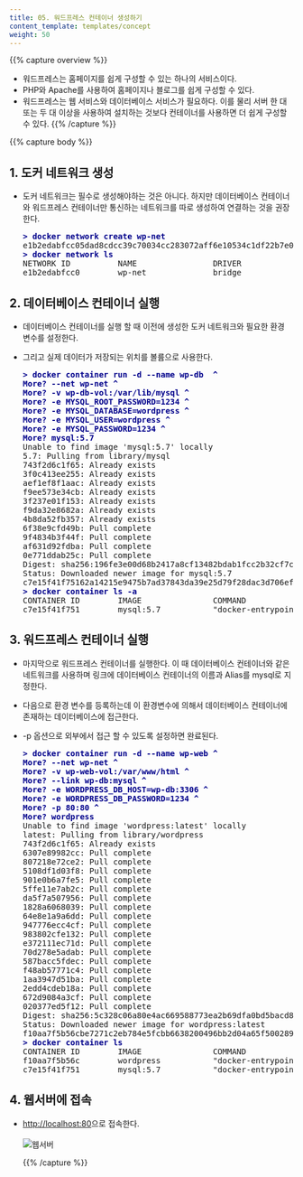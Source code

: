 ```yaml
---
title: 05. 워드프레스 컨테이너 생성하기
content_template: templates/concept
weight: 50
---
```

{{% capture overview %}}
- 워드프레스는 홈페이지를 쉽게 구성할 수 있는 하나의 서비스이다.
- PHP와 Apache를 사용하여 홈페이지나 블로그를 쉽게 구성할 수 있다.
- 워드프레스는 웹 서비스와 데이터베이스 서비스가 필요하다. 이를 물리 서버 한 대 또는 두 대 이상을 사용하여 설치하는 것보다 컨테이너를 사용하면 더 쉽게 구성할 수 있다.
{{% /capture %}}

{{% capture body %}}

## 1. 도커 네트워크 생성

- 도커 네트워크는 필수로 생성해야하는 것은 아니다. 하지만 데이터베이스 컨테이너와 워드프레스 컨테이너만 통신하는 네트워크를 따로 생성하여 연결하는 것을 권장한다.

  <pre>
  <font color="darkblue"><b>> docker network create wp-net</b></font>
  e1b2edabfcc05dad8cdcc39c70034cc283072aff6e10534c1df22b7e00f2c52c
  <font color="darkblue"><b>> docker network ls</b></font>
  NETWORK ID          NAME                DRIVER              SCOPE
  e1b2edabfcc0        wp-net              bridge              local
  </pre>

  


## 2. 데이터베이스 컨테이너 실행

- 데이터베이스 컨테이너를 실행 할 때 이전에 생성한 도커 네트워크와 필요한 환경 변수를 설정한다.

- 그리고 실제 데이터가 저장되는 위치를 볼륨으로 사용한다.

  <pre>
  <font color="darkblue"><b>> docker container run -d --name wp-db  ^
  More? --net wp-net ^
  More? -v wp-db-vol:/var/lib/mysql ^
  More? -e MYSQL_ROOT_PASSWORD=1234 ^
  More? -e MYSQL_DATABASE=wordpress ^
  More? -e MYSQL_USER=wordpress ^
  More? -e MYSQL_PASSWORD=1234 ^
  More? mysql:5.7</b></font>
  Unable to find image 'mysql:5.7' locally
  5.7: Pulling from library/mysql
  743f2d6c1f65: Already exists
  3f0c413ee255: Already exists
  aef1ef8f1aac: Already exists
  f9ee573e34cb: Already exists
  3f237e01f153: Already exists
  f9da32e8682a: Already exists
  4b8da52fb357: Already exists
  6f38e9cfd49b: Pull complete
  9f4834b3f44f: Pull complete
  af631d92fdba: Pull complete
  0e771ddab25c: Pull complete
  Digest: sha256:196fe3e00d68b2417a8cf13482bdab1fcc2b32cf7c7575d0906c700688b352b4
  Status: Downloaded newer image for mysql:5.7
  c7e15f41f75162a14215e9475b7ad37843da39e25d79f28dac3d706ef6be2228
  <font color="darkblue"><b>> docker container ls -a</b></font>
  CONTAINER ID        IMAGE               COMMAND                  CREATED              STATUS                    PORTS                 NAMES
  c7e15f41f751        mysql:5.7           "docker-entrypoint.s…"   About a minute ago   Up About a minute         3306/tcp, 33060/tcp   wp-db
  </pre>

  

## 3. 워드프레스 컨테이너 실행

- 마지막으로 워드프레스 컨테이너를 실행한다. 이 때 데이터베이스 컨테이너와 같은 네트워크를 사용하며 링크에 데이터베이스 컨테이너의 이름과 Alias를 mysql로 지정한다.

- 다음으로 환경 변수를 등록하는데 이 환경변수에 의해서 데이터베이스 컨테이너에 존재하는 데이터베이스에 접근한다.

- -p 옵션으로 외부에서 접근 할 수 있도록 설정하면 완료된다.

  <pre>
  <font color="darkblue"><b>> docker container run -d --name wp-web ^
  More? --net wp-net ^
  More? -v wp-web-vol:/var/www/html ^
  More? --link wp-db:mysql ^
  More? -e WORDPRESS_DB_HOST=wp-db:3306 ^
  More? -e WORDPRESS_DB_PASSWORD=1234 ^
  More? -p 80:80 ^
  More? wordpress</b></font>
  Unable to find image 'wordpress:latest' locally
  latest: Pulling from library/wordpress
  743f2d6c1f65: Already exists
  6307e89982cc: Pull complete
  807218e72ce2: Pull complete
  5108df1d03f8: Pull complete
  901e0b6a7fe5: Pull complete
  5ffe11e7ab2c: Pull complete
  da5f7a507956: Pull complete
  1828a6068039: Pull complete
  64e8e1a9a6dd: Pull complete
  947776ecc4cf: Pull complete
  983802cfe132: Pull complete
  e372111ec71d: Pull complete
  70d278e5adab: Pull complete
  587bacc5fdec: Pull complete
  f48ab57771c4: Pull complete
  1aa3947d51ba: Pull complete
  2edd4cdeb18a: Pull complete
  672d9084a3cf: Pull complete
  020377ed5f12: Pull complete
  Digest: sha256:5c328c06a80e4ac669588773ea2b69dfa0bd5bacd8e42829d76f338206fc8aa2
  Status: Downloaded newer image for wordpress:latest
  f10aa7f5b56cbe7271c2eb784e5fcbb6638200496bb2d04a65f50028998f5a54
  <font color="darkblue"><b>> docker container ls</b></font>
  CONTAINER ID        IMAGE               COMMAND                  CREATED             STATUS              PORTS                 NAMES
  f10aa7f5b56c        wordpress           "docker-entrypoint.s…"   34 seconds ago      Up 32 seconds       0.0.0.0:80->80/tcp    wp-web
  c7e15f41f751        mysql:5.7           "docker-entrypoint.s…"   29 minutes ago      Up 29 minutes       3306/tcp, 33060/tcp   wp-db
  </pre>

## 4. 웹서버에 접속

- [http://localhost:80](http://localhost/)으로 접속한다.<br>   
  ![웹서버](/images/docs/Docker/chapter4/4_1.JPG)

  {{% /capture %}}

  
